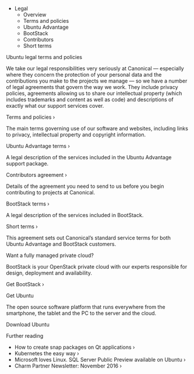 *   Legal
    *   Overview
    *   Terms and policies
    *   Ubuntu Advantage
    *   BootStack
    *   Contributors
    *   Short terms

Ubuntu legal terms and policies

We take our legal responsibilities very seriously at Canonical — especially where they concern the protection of your personal data and the contributions you make to the projects we manage — so we have a number of legal agreements that govern the way we work. They include privacy policies, agreements allowing us to share our intellectual property (which includes trademarks and content as well as code) and descriptions of exactly what our support services cover.

Terms and policies ›

The main terms governing use of our software and websites, including links to privacy, intellectual property and copyright information.

Ubuntu Advantage terms ›

A legal description of the services included in the Ubuntu Advantage support package.

Contributors agreement ›

Details of the agreement you need to send to us before you begin contributing to projects at Canonical.

BootStack terms ›

A legal description of the services included in BootStack.

Short terms ›

This agreement sets out Canonical’s standard service terms for both Ubuntu Advantage and BootStack customers.

Want a fully managed private cloud?

BootStack is your OpenStack private cloud with our experts responsible for design, deployment and availability.

Get BootStack ›

Get Ubuntu

The open source software platform that runs everywhere from the smartphone, the tablet and the PC to the server and the cloud.

Download Ubuntu

Further reading

*   How to create snap packages on Qt applications ›
*   Kubernetes the easy way ›
*   Microsoft loves Linux. SQL Server Public Preview available on Ubuntu ›
*   Charm Partner Newsletter: November 2016 ›